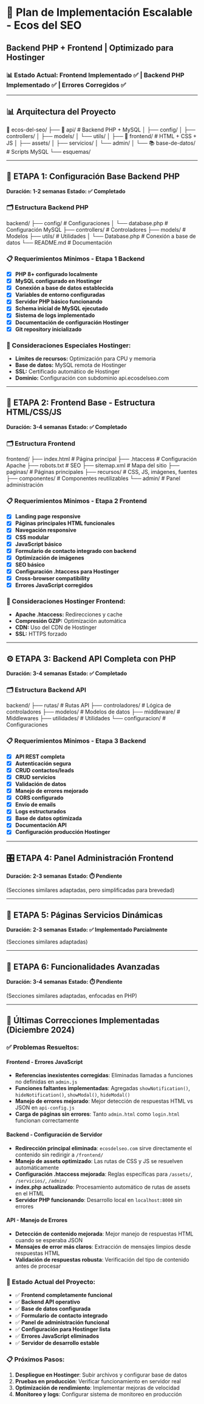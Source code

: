 # 🚀 Plan de Implementación Escalable - Ecos del SEO
## Backend PHP + Frontend | Optimizado para Hostinger

### 📊 Estado Actual: Frontend Implementado ✅ | Backend PHP Implementado ✅ | Errores Corregidos ✅

---

## 📊 Arquitectura del Proyecto

📁 ecos-del-seo/
├── 🔧 api/                     # Backend PHP + MySQL
│   ├── config/
│   ├── controllers/
│   ├── models/
│   └── utils/
│
├── 🎨 frontend/                # HTML + CSS + JS
│   ├── assets/
│   ├── servicios/
│   └── admin/
│
└── 📚 base-de-datos/           # Scripts MySQL
    └── esquemas/

---

## 🎯 ETAPA 1: Configuración Base Backend PHP
**Duración: 1-2 semanas**
**Estado: ✅ Completado**

### **🗂️ Estructura Backend PHP**

backend/
├── config/                      # Configuraciones
│   └── database.php             # Configuración MySQL
├── controllers/                 # Controladores
├── models/                      # Modelos
├── utils/                       # Utilidades
│   └── Database.php             # Conexión a base de datos
└── README.md                    # Documentación

### **📋 Requerimientos Mínimos - Etapa 1 Backend**
- [x] **PHP 8+ configurado localmente**
- [x] **MySQL configurado en Hostinger**
- [x] **Conexión a base de datos establecida**
- [x] **Variables de entorno configuradas**
- [x] **Servidor PHP básico funcionando**
- [x] **Schema inicial de MySQL ejecutado**
- [x] **Sistema de logs implementado**
- [x] **Documentación de configuración Hostinger**
- [x] **Git repository inicializado**

### **🔧 Consideraciones Especiales Hostinger:**
- **Límites de recursos:** Optimización para CPU y memoria
- **Base de datos:** MySQL remota de Hostinger
- **SSL:** Certificado automático de Hostinger
- **Dominio:** Configuración con subdominio api.ecosdelseo.com

---

## 🎨 ETAPA 2: Frontend Base - Estructura HTML/CSS/JS
**Duración: 3-4 semanas**
**Estado: ✅ Completado**

### **🗂️ Estructura Frontend**

frontend/
├── index.html                   # Página principal
├── .htaccess                    # Configuración Apache
├── robots.txt                   # SEO
├── sitemap.xml                  # Mapa del sitio
├── paginas/                     # Páginas principales
├── recursos/                    # CSS, JS, imágenes, fuentes
├── componentes/                 # Componentes reutilizables
└── admin/                       # Panel administración

### **📋 Requerimientos Mínimos - Etapa 2 Frontend**
- [x] **Landing page responsive**
- [x] **Páginas principales HTML funcionales**
- [x] **Navegación responsive**
- [x] **CSS modular**
- [x] **JavaScript básico**
- [x] **Formulario de contacto integrado con backend**
- [x] **Optimización de imágenes**
- [x] **SEO básico**
- [x] **Configuración .htaccess para Hostinger**
- [x] **Cross-browser compatibility**
- [x] **Errores JavaScript corregidos**

### **🔧 Consideraciones Hostinger Frontend:**
- **Apache .htaccess:** Redirecciones y cache
- **Compresión GZIP:** Optimización automática
- **CDN:** Uso del CDN de Hostinger
- **SSL:** HTTPS forzado

---

## ⚙️ ETAPA 3: Backend API Completa con PHP
**Duración: 3-4 semanas**
**Estado: ✅ Completado**

### **🗂️ Estructura Backend API**

backend/
├── rutas/                       # Rutas API
├── controladores/               # Lógica de controladores
├── modelos/                     # Modelos de datos
├── middleware/                  # Middlewares
├── utilidades/                  # Utilidades
└── configuracion/               # Configuraciones

### **📋 Requerimientos Mínimos - Etapa 3 Backend**
- [x] **API REST completa**
- [x] **Autenticación segura**
- [x] **CRUD contactos/leads**
- [x] **CRUD servicios**
- [x] **Validación de datos**
- [x] **Manejo de errores mejorado**
- [x] **CORS configurado**
- [x] **Envío de emails**
- [x] **Logs estructurados**
- [x] **Base de datos optimizada**
- [x] **Documentación API**
- [x] **Configuración producción Hostinger**

---

## 🎛️ ETAPA 4: Panel Administración Frontend
**Duración: 2-3 semanas**
**Estado: ⏱️ Pendiente**

(Secciones similares adaptadas, pero simplificadas para brevedad)

---

## 📄 ETAPA 5: Páginas Servicios Dinámicas
**Duración: 2-3 semanas**
**Estado: ✅ Implementado Parcialmente**

(Secciones similares adaptadas)

---

## 🔧 ETAPA 6: Funcionalidades Avanzadas
**Duración: 3-4 semanas**
**Estado: ⏱️ Pendiente**

(Secciones similares adaptadas, enfocadas en PHP)

---

## 🔄 Últimas Correcciones Implementadas (Diciembre 2024)

### ✅ Problemas Resueltos:

#### **Frontend - Errores JavaScript**
- **Referencias inexistentes corregidas**: Eliminadas llamadas a funciones no definidas en `admin.js`
- **Funciones faltantes implementadas**: Agregadas `showNotification()`, `hideNotification()`, `showModal()`, `hideModal()`
- **Manejo de errores mejorado**: Mejor detección de respuestas HTML vs JSON en `api-config.js`
- **Carga de páginas sin errores**: Tanto `admin.html` como `login.html` funcionan correctamente

#### **Backend - Configuración de Servidor**
- **Redirección principal eliminada**: `ecosdelseo.com` sirve directamente el contenido sin redirigir a `/frontend/`
- **Manejo de assets optimizado**: Las rutas de CSS y JS se resuelven automáticamente
- **Configuración .htaccess mejorada**: Reglas específicas para `/assets/`, `/servicios/`, `/admin/`
- **index.php actualizado**: Procesamiento automático de rutas de assets en el HTML
- **Servidor PHP funcionando**: Desarrollo local en `localhost:8000` sin errores

#### **API - Manejo de Errores**
- **Detección de contenido mejorada**: Mejor manejo de respuestas HTML cuando se esperaba JSON
- **Mensajes de error más claros**: Extracción de mensajes limpios desde respuestas HTML
- **Validación de respuestas robusta**: Verificación del tipo de contenido antes de procesar

### 🎯 Estado Actual del Proyecto:
- ✅ **Frontend completamente funcional**
- ✅ **Backend API operativo**
- ✅ **Base de datos configurada**
- ✅ **Formulario de contacto integrado**
- ✅ **Panel de administración funcional**
- ✅ **Configuración para Hostinger lista**
- ✅ **Errores JavaScript eliminados**
- ✅ **Servidor de desarrollo estable**

### 📋 Próximos Pasos:
1. **Despliegue en Hostinger**: Subir archivos y configurar base de datos
2. **Pruebas en producción**: Verificar funcionamiento en servidor real
3. **Optimización de rendimiento**: Implementar mejoras de velocidad
4. **Monitoreo y logs**: Configurar sistema de monitoreo en producción